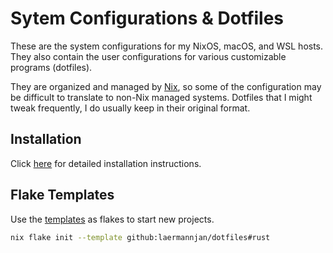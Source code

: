 # Sytem Configurations & Dotfiles

These are the system configurations for my NixOS, macOS, and WSL hosts.
They also contain the user configurations for various customizable programs (dotfiles).

They are organized and managed by [Nix](https://nixos.org), so some of the configuration may be difficult to translate to
non-Nix managed systems. Dotfiles that I might tweak frequently, I do usually keep in their original format.

## Installation
Click [here](docs/install.md) for detailed installation instructions.

## Flake Templates
Use the [templates](./templates/) as flakes to start new projects.
```bash
nix flake init --template github:laermannjan/dotfiles#rust
```
